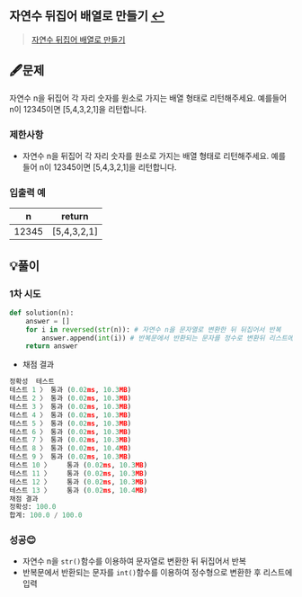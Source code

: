 ## 자연수 뒤집어 배열로 만들기 [↩](../programmers_practice)

> [자연수 뒤집어 배열로 만들기](https://programmers.co.kr/learn/courses/30/lessons/12932)

## 🖋️문제

자연수 n을 뒤집어 각 자리 숫자를 원소로 가지는 배열 형태로 리턴해주세요. 예를들어 n이 12345이면 [5,4,3,2,1]을 리턴합니다.

### 제한사항

- 자연수 n을 뒤집어 각 자리 숫자를 원소로 가지는 배열 형태로 리턴해주세요. 예를들어 n이 12345이면 [5,4,3,2,1]을 리턴합니다.

### 입출력 예

| n     | return      |
| ----- | ----------- |
| 12345 | [5,4,3,2,1] |



## 💡풀이

### 1차 시도

```python
def solution(n):
    answer = []
    for i in reversed(str(n)): # 자연수 n을 문자열로 변환한 뒤 뒤집어서 반복
        answer.append(int(i)) # 반복문에서 반환되는 문자를 정수로 변환뒤 리스트에 입력
    return answer
```

* 채점 결과

```python
정확성  테스트
테스트 1 〉	통과 (0.02ms, 10.3MB)
테스트 2 〉	통과 (0.02ms, 10.3MB)
테스트 3 〉	통과 (0.02ms, 10.3MB)
테스트 4 〉	통과 (0.02ms, 10.3MB)
테스트 5 〉	통과 (0.02ms, 10.3MB)
테스트 6 〉	통과 (0.02ms, 10.3MB)
테스트 7 〉	통과 (0.02ms, 10.3MB)
테스트 8 〉	통과 (0.02ms, 10.4MB)
테스트 9 〉	통과 (0.02ms, 10.3MB)
테스트 10 〉	통과 (0.02ms, 10.3MB)
테스트 11 〉	통과 (0.02ms, 10.3MB)
테스트 12 〉	통과 (0.02ms, 10.3MB)
테스트 13 〉	통과 (0.02ms, 10.4MB)
채점 결과
정확성: 100.0
합계: 100.0 / 100.0
```

### 성공😊
- 자연수 n을 `str()`함수를 이용하여 문자열로 변환한 뒤 뒤집어서 반복
- 반복문에서 반환되는 문자를 `int()`함수를 이용하여 정수형으로 변환한 후 리스트에 입력

